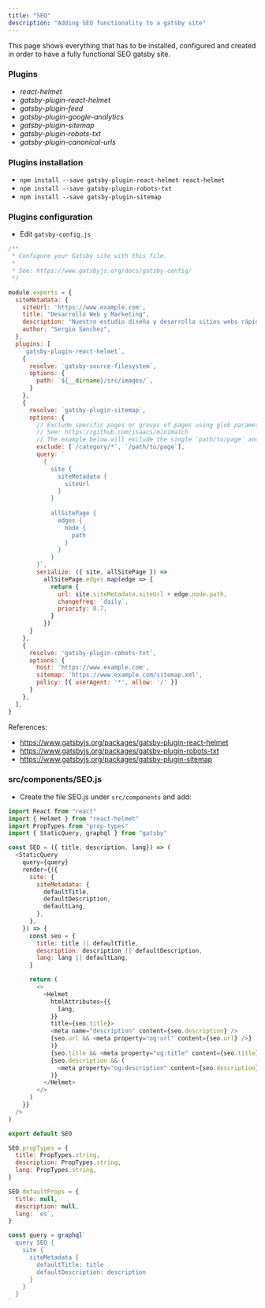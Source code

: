 ```yaml
---
title: "SEO"
description: "Adding SEO functionality to a gatsby site"
---
```


This page shows everything that has to be installed, configured and created in order to have a fully functional SEO gatsby site.

### Plugins

- *react-helmet*
- *gatsby-plugin-react-helmet*
- *gatsby-plugin-feed*
- *gatsby-plugin-google-analytics*
- *gatsby-plugin-sitemap*
- *gatsby-plugin-robots-txt*
- *gatsby-plugin-canonical-urls*


### Plugins installation

- `npm install --save gatsby-plugin-react-helmet react-helmet`
- `npm install --save gatsby-plugin-robots-txt`
- `npm install --save gatsby-plugin-sitemap` 

### Plugins configuration

- Edit `gatsby-config.js`

```js
/**
 * Configure your Gatsby site with this file.
 *
 * See: https://www.gatsbyjs.org/docs/gatsby-config/
 */

module.exports = {
  siteMetadata: {
    siteUrl: 'https://www.example.com',
    title: "Desarrollo Web y Marketing",
    description: "Nuestro estudio diseña y desarrolla sitios webs rápidos y con un marketing y SEO de alta calidad.",
    author: "Sergio Sanchez",
  },
  plugins: [
    `gatsby-plugin-react-helmet`,
    { 
      resolve: `gatsby-source-filesystem`,
      options: {      
        path: `${__dirname}/src/images/`,
      } 
    },
    {
      resolve: `gatsby-plugin-sitemap`,
      options: {
        // Exclude specific pages or groups of pages using glob parameters
        // See: https://github.com/isaacs/minimatch
        // The example below will exclude the single `path/to/page` and all routes beginning with `category`
        exclude: [`/category/*`, `/path/to/page`],
        query: `
          {
            site {
              siteMetadata {
                siteUrl
              }
            }
  
            allSitePage {
              edges {
                node {
                  path
                }
              }
            }
        }`,
        serialize: ({ site, allSitePage }) =>
          allSitePage.edges.map(edge => {
            return {
              url: site.siteMetadata.siteUrl + edge.node.path,
              changefreq: `daily`,
              priority: 0.7,
            }
          })
      }
    },
    {
      resolve: 'gatsby-plugin-robots-txt',
      options: {
        host: 'https://www.example.com',
        sitemap: 'https://www.example.com/sitemap.xml',
        policy: [{ userAgent: '*', allow: '/' }]
      }
    },
  ],
}
```

References:
- <a href="https://www.gatsbyjs.org/packages/gatsby-plugin-react-helmet/" target="_blank">https://www.gatsbyjs.org/packages/gatsby-plugin-react-helmet</a>
- <a href="https://www.gatsbyjs.org/packages/gatsby-plugin-robots-txt/" target="_blank">https://www.gatsbyjs.org/packages/gatsby-plugin-robots-txt</a>
- <a href="https://www.gatsbyjs.org/packages/gatsby-plugin-sitemap/" target="_blank">https://www.gatsbyjs.org/packages/gatsby-plugin-sitemap</a>


### src/components/SEO.js

- Create the file SEO.js under `src/components` and add:

```js
import React from "react"
import { Helmet } from "react-helmet"
import PropTypes from "prop-types"
import { StaticQuery, graphql } from "gatsby"

const SEO = ({ title, description, lang}) => (
  <StaticQuery
    query={query}
    render={({
      site: {
        siteMetadata: {
          defaultTitle,
          defaultDescription,
          defaultLang,
        },
      },
    }) => {
      const seo = {
        title: title || defaultTitle,
        description: description || defaultDescription,
        lang: lang || defaultLang,
      }

      return (
        <>
          <Helmet 
            htmlAttributes={{
              lang,
            }}
            title={seo.title}>
            <meta name="description" content={seo.description} />
            {seo.url && <meta property="og:url" content={seo.url} />}
            )}
            {seo.title && <meta property="og:title" content={seo.title} />}
            {seo.description && (
              <meta property="og:description" content={seo.description} />
            )}
          </Helmet>
        </>
      )
    }}
  />
)

export default SEO

SEO.propTypes = {
  title: PropTypes.string,
  description: PropTypes.string,
  lang: PropTypes.string,
}

SEO.defaultProps = {
  title: null,
  description: null,
  lang: `es`,
}

const query = graphql`
  query SEO {
    site {
      siteMetadata {
        defaultTitle: title
        defaultDescription: description
      }
    }
  }
`
```
